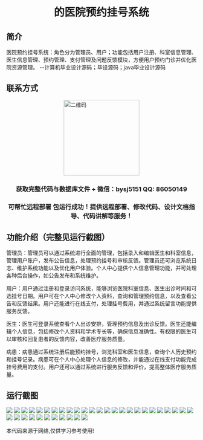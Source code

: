 <p><h1 align="center">的医院预约挂号系统</h1></p>

## 简介
医院预约挂号系统：角色分为管理员、用户；功能包括用户注册、科室信息管理、医生信息管理、预约管理、支付管理及问题反馈模块，方便用户预约门诊并优化医院资源管理。    --计算机毕业设计源码；毕设源码；java毕业设计源码


## 联系方式
<img src="https://bs-1329754181.cos.ap-shanghai.myqcloud.com/wx.jpg" alt="二维码" style="display: block; margin: 0 auto;" width="200px">
<p><h3 align="center">获取完整代码与数据库文件 + 微信：bysj5151 QQ: 86050149</h3></p>
<p><h3 align="center">可帮忙远程部署 包运行成功！提供远程部署、修改代码、设计文档指导、代码讲解等服务！</h3></p>

## 功能介绍（完整见运行截图）
管理员：管理员可以通过系统进行全面的管理，包括录入和编辑医生和科室信息，管理用户账户，发布公告信息，处理预约挂号和审核反馈。管理员还可浏览系统日志、维护系统功能以及优化用户体验。个人中心提供个人信息管理功能，并可处理各种后台操作，如公告发布和系统维护。

用户：用户通过注册和登录访问系统，能够浏览医院科室信息、医生出诊时间和可选挂号日期。用户可在个人中心修改个人资料，查询和管理预约信息，以及查看公告和反馈结果。用户还能进行在线支付，处理挂号费用，并通过系统留言功能提供服务反馈。

医生：医生可登录系统查看个人出诊安排，管理预约信息及出诊反馈。医生还能编辑个人信息，包括修改个人资料和学术专长等，确保信息准确性。有权限的医生可以审核和回复患者的反馈内容，改善医疗服务质量。

病患：病患通过系统注册后能预约挂号，浏览科室和医生信息，查询个人历史预约和挂号记录。病患可在个人中心处理个人信息的修改，并能通过在线支付功能完成挂号费用的支付。用户还可以通过系统进行服务反馈和评价，提高整体医疗服务质量。


## 运行截图
![](https://bs-1329754181.cos.ap-shanghai.myqcloud.com/ssm/HospitalAppointmentSystem1/img/001.jpg)
![](https://bs-1329754181.cos.ap-shanghai.myqcloud.com/ssm/HospitalAppointmentSystem1/img/002.jpg)
![](https://bs-1329754181.cos.ap-shanghai.myqcloud.com/ssm/HospitalAppointmentSystem1/img/003.jpg)
![](https://bs-1329754181.cos.ap-shanghai.myqcloud.com/ssm/HospitalAppointmentSystem1/img/004.jpg)
![](https://bs-1329754181.cos.ap-shanghai.myqcloud.com/ssm/HospitalAppointmentSystem1/img/005.jpg)
![](https://bs-1329754181.cos.ap-shanghai.myqcloud.com/ssm/HospitalAppointmentSystem1/img/006.jpg)
![](https://bs-1329754181.cos.ap-shanghai.myqcloud.com/ssm/HospitalAppointmentSystem1/img/007.jpg)
![](https://bs-1329754181.cos.ap-shanghai.myqcloud.com/ssm/HospitalAppointmentSystem1/img/008.jpg)
![](https://bs-1329754181.cos.ap-shanghai.myqcloud.com/ssm/HospitalAppointmentSystem1/img/009.jpg)
![](https://bs-1329754181.cos.ap-shanghai.myqcloud.com/ssm/HospitalAppointmentSystem1/img/010.jpg)
![](https://bs-1329754181.cos.ap-shanghai.myqcloud.com/ssm/HospitalAppointmentSystem1/img/011.jpg)
![](https://bs-1329754181.cos.ap-shanghai.myqcloud.com/ssm/HospitalAppointmentSystem1/img/012.jpg)
![](https://bs-1329754181.cos.ap-shanghai.myqcloud.com/ssm/HospitalAppointmentSystem1/img/013.jpg)
![](https://bs-1329754181.cos.ap-shanghai.myqcloud.com/ssm/HospitalAppointmentSystem1/img/014.jpg)
![](https://bs-1329754181.cos.ap-shanghai.myqcloud.com/ssm/HospitalAppointmentSystem1/img/015.jpg)
![](https://bs-1329754181.cos.ap-shanghai.myqcloud.com/ssm/HospitalAppointmentSystem1/img/016.jpg)
![](https://bs-1329754181.cos.ap-shanghai.myqcloud.com/ssm/HospitalAppointmentSystem1/img/017.jpg)
![](https://bs-1329754181.cos.ap-shanghai.myqcloud.com/ssm/HospitalAppointmentSystem1/img/018.jpg)
![](https://bs-1329754181.cos.ap-shanghai.myqcloud.com/ssm/HospitalAppointmentSystem1/img/019.jpg)
![](https://bs-1329754181.cos.ap-shanghai.myqcloud.com/ssm/HospitalAppointmentSystem1/img/020.jpg)
![](https://bs-1329754181.cos.ap-shanghai.myqcloud.com/ssm/HospitalAppointmentSystem1/img/021.jpg)
![](https://bs-1329754181.cos.ap-shanghai.myqcloud.com/ssm/HospitalAppointmentSystem1/img/022.jpg)
![](https://bs-1329754181.cos.ap-shanghai.myqcloud.com/ssm/HospitalAppointmentSystem1/img/023.jpg)
![](https://bs-1329754181.cos.ap-shanghai.myqcloud.com/ssm/HospitalAppointmentSystem1/img/024.jpg)
![](https://bs-1329754181.cos.ap-shanghai.myqcloud.com/ssm/HospitalAppointmentSystem1/img/025.jpg)
![](https://bs-1329754181.cos.ap-shanghai.myqcloud.com/ssm/HospitalAppointmentSystem1/img/026.jpg)
![](https://bs-1329754181.cos.ap-shanghai.myqcloud.com/ssm/HospitalAppointmentSystem1/img/027.jpg)
![](https://bs-1329754181.cos.ap-shanghai.myqcloud.com/ssm/HospitalAppointmentSystem1/img/028.jpg)
![](https://bs-1329754181.cos.ap-shanghai.myqcloud.com/ssm/HospitalAppointmentSystem1/img/029.jpg)
![](https://bs-1329754181.cos.ap-shanghai.myqcloud.com/ssm/HospitalAppointmentSystem1/img/030.jpg)
![](https://bs-1329754181.cos.ap-shanghai.myqcloud.com/ssm/HospitalAppointmentSystem1/img/031.jpg)
![](https://bs-1329754181.cos.ap-shanghai.myqcloud.com/ssm/HospitalAppointmentSystem1/img/032.jpg)
![](https://bs-1329754181.cos.ap-shanghai.myqcloud.com/ssm/HospitalAppointmentSystem1/img/033.jpg)
![](https://bs-1329754181.cos.ap-shanghai.myqcloud.com/ssm/HospitalAppointmentSystem1/img/034.jpg)
![](https://bs-1329754181.cos.ap-shanghai.myqcloud.com/ssm/HospitalAppointmentSystem1/img/035.jpg)
![](https://bs-1329754181.cos.ap-shanghai.myqcloud.com/ssm/HospitalAppointmentSystem1/img/036.jpg)

<p>本代码来源于网络,仅供学习参考使用!</p>
